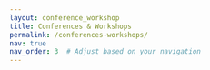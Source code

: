 ```yaml
---
layout: conference_workshop
title: Conferences & Workshops
permalink: /conferences-workshops/
nav: true
nav_order: 3  # Adjust based on your navigation
---
```

